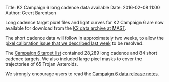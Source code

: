 Title: K2 Campaign 6 long cadence data available
Date: 2016-02-08 11:00
Author: Geert Barentsen

Long cadence target pixel files and light curves for K2 Campaign 6
are now available for download 
from the [K2 data archive at MAST](https://archive.stsci.edu/k2/).

The short cadence data will follow in approximately two weeks,
to allow the [pixel calibration issue that we described last week](problem-with-kepler-and-k2-short-cadence-pixel-calibration.html) to be resolved.

The [Campaign 6 target list](k2-approved-programs.html#campaign-6)
contained 28,289 long cadence and 84 short cadence targets.
We also included large pixel masks to cover the trajectories
of 65 Trojan Asteroids.

We strongly encourage users to read the
[Campaign 6 data release notes](k2-data-release-notes.html#k2-campaign-6).
